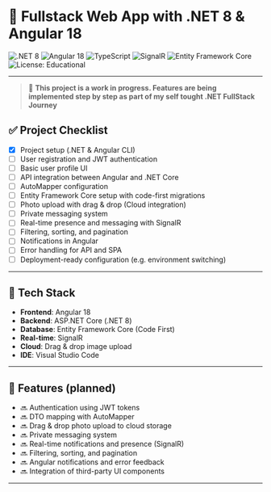# 🧠 Fullstack Web App with .NET 8 & Angular 18

![.NET 8](https://img.shields.io/badge/.NET-8.0-blueviolet?logo=dotnet&logoColor=white)
![Angular 18](https://img.shields.io/badge/Angular-18-red?logo=angular&logoColor=white)
![TypeScript](https://img.shields.io/badge/TypeScript-4.x-blue?logo=typescript&logoColor=white)
![SignalR](https://img.shields.io/badge/SignalR-Real--Time-green?logo=signal&logoColor=white)
![Entity Framework Core](https://img.shields.io/badge/Entity%20Framework-Core%208.0-blue?logo=database&logoColor=white)
![License: Educational](https://img.shields.io/badge/license-Educational-yellow)

---

> 🚧 **This project is a work in progress. Features are being implemented step by step as part of my self tought .NET FullStack Journey**

## ✅ Project Checklist

- [x] Project setup (.NET & Angular CLI)
- [ ] User registration and JWT authentication
- [ ] Basic user profile UI
- [ ] API integration between Angular and .NET Core
- [ ] AutoMapper configuration
- [ ] Entity Framework Core setup with code-first migrations
- [ ] Photo upload with drag & drop (Cloud integration)
- [ ] Private messaging system
- [ ] Real-time presence and messaging with SignalR
- [ ] Filtering, sorting, and pagination
- [ ] Notifications in Angular
- [ ] Error handling for API and SPA
- [ ] Deployment-ready configuration (e.g. environment switching)

---

## 🔧 Tech Stack

- **Frontend**: Angular 18
- **Backend**: ASP.NET Core (.NET 8)
- **Database**: Entity Framework Core (Code First)
- **Real-time**: SignalR
- **Cloud**: Drag & drop image upload
- **IDE**: Visual Studio Code

---

## 🚀 Features (planned)

- 🔜 Authentication using JWT tokens  
- 🔜 DTO mapping with AutoMapper  
- 🔜 Drag & drop photo upload to cloud storage  
- 🔜 Private messaging system  
- 🔜 Real-time notifications and presence (SignalR)  
- 🔜 Filtering, sorting, and pagination  
- 🔜 Angular notifications and error feedback  
- 🔜 Integration of third-party UI components  

---
